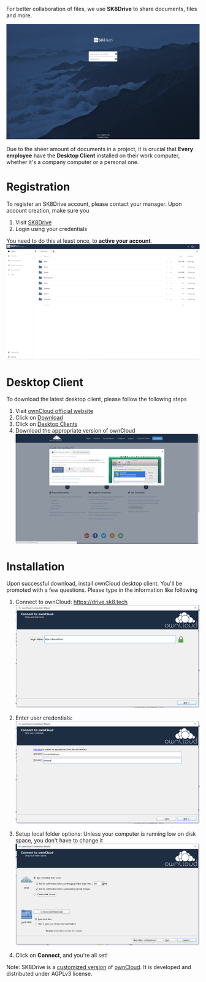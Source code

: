 For better collaboration of files, we use **SK8Drive** to share documents, files and more. 

![](/assets/sk8drive.jpg)

Due to the sheer amount of documents in a project, it is crucial that **Every employee** have the **Desktop Client** installed on their work computer, whether it's a company computer or a personal one.

# Registration

To register an SK8Drive account, please contact your manager. Upon account creation, make sure you

1. Visit [SK8Drive](https://drive.sk8.tech)
1. Login using your credentials

You need to do this at least once, to **active your account**.
![](/assets/sk8drive-intro.jpg)

# Desktop Client

To download the latest desktop client, please follow the following steps

1. Visit [ownCloud official website](https://owncloud.org/install/)
1. Click on [Download](https://owncloud.org/install/)
1. Click on [Desktop Clients](https://owncloud.org/install/#install-clients)
1. Download the appropriate version of ownCloud
![](/assets/sk8drive0.png)

# Installation

Upon successful download, install ownCloud desktop client. You'll be promoted with a few questions. Please type in the information like following

1. Connect to ownCloud: 
https://drive.sk8.tech
![](/assets/sk8drive1.png)

1. Enter user credentials:
![](/assets/sk8drive2.png)

1. Setup local folder options:
Unless your computer is running low on disk space, you don't have to change it
![](/assets/sk8drive3.png)

1. Click on **Connect**, and you're all set!

Note: SK8Drive is a [customized version](https://github.com/SK8-PTY-LTD/SK8Tech_ownCloud) of [ownCloud](https://ownCloud.org). It is developed and distributed under AGPLv3 license.

